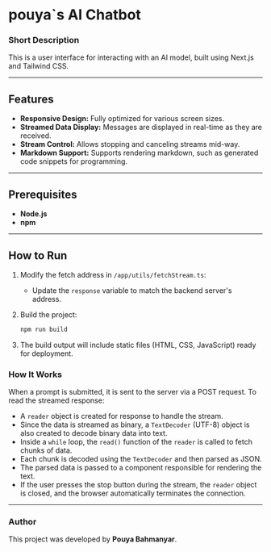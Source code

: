 # pouya`s AI Chatbot

### Short Description

This is a user interface for interacting with an AI model, built using Next.js and Tailwind CSS.

---

## Features

- **Responsive Design:** Fully optimized for various screen sizes.
- **Streamed Data Display:** Messages are displayed in real-time as they are received.
- **Stream Control:** Allows stopping and canceling streams mid-way.
- **Markdown Support:** Supports rendering markdown, such as generated code snippets for programming.

---

## Prerequisites

- **Node.js**
- **npm**

---

## How to Run

1. Modify the fetch address in `/app/utils/fetchStream.ts`:

   - Update the `response` variable to match the backend server's address.

2. Build the project:

   ```bash
   npm run build
   ```

3. The build output will include static files (HTML, CSS, JavaScript) ready for deployment.

### How It Works

When a prompt is submitted, it is sent to the server via a POST request. To read the streamed response:

- A `reader` object is created for response to handle the stream.
- Since the data is streamed as binary, a `TextDecoder` (UTF-8) object is also created to decode binary data into text.
- Inside a `while` loop, the `read()` function of the `reader` is called to fetch chunks of data.
- Each chunk is decoded using the `TextDecoder` and then parsed as JSON.
- The parsed data is passed to a component responsible for rendering the text.
- If the user presses the stop button during the stream, the `reader` object is closed, and the browser automatically terminates the connection.

---

### Author

This project was developed by **Pouya Bahmanyar**.
